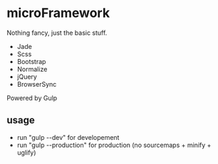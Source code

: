 # microFramework
Nothing fancy, just the basic stuff.
- Jade
- Scss
- Bootstrap
- Normalize
- jQuery
- BrowserSync

Powered by Gulp

## usage
- run "gulp --dev" for developement
- run "gulp --production" for production (no sourcemaps + minify + uglify)
